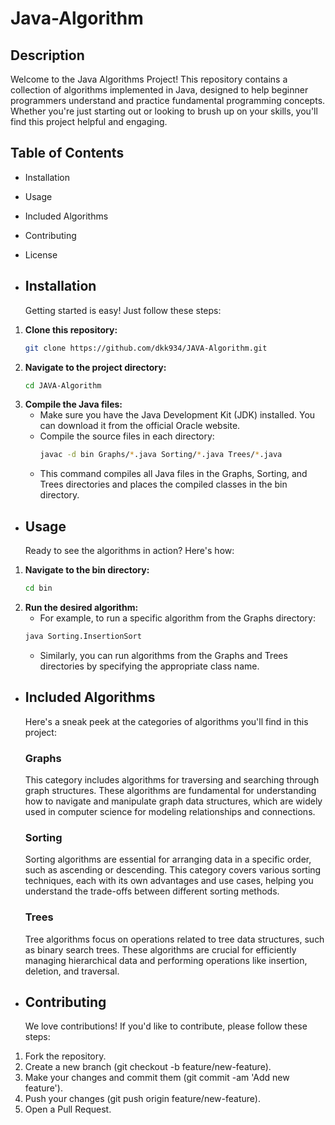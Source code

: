 # Java-Algorithm

## Description
Welcome to the Java Algorithms Project! This repository contains a collection of algorithms implemented in Java, designed to help beginner programmers understand and practice fundamental programming concepts. Whether you're just starting out or looking to brush up on your skills, you'll find this project helpful and engaging.

## Table of Contents
- Installation
- Usage
- Included Algorithms
- Contributing
- License

- ## Installation
  Getting started is easy! Just follow these steps:
  
1. **Clone this repository:**
   ```bash
   git clone https://github.com/dkk934/JAVA-Algorithm.git
2. **Navigate to the project directory:**
   ```bash
   cd JAVA-Algorithm
3. **Compile the Java files:**
   - Make sure you have the Java Development Kit (JDK) installed. You can download it from the official Oracle website.
   - Compile the source files in each directory:
     ```bash
     javac -d bin Graphs/*.java Sorting/*.java Trees/*.java
   - This command compiles all Java files in the Graphs, Sorting, and Trees directories and places the compiled classes in the bin directory.
  
- ## Usage
  Ready to see the algorithms in action? Here's how:
  
1. **Navigate to the bin directory:**
   ```bash
   cd bin
2. **Run the desired algorithm:**
   - For example, to run a specific algorithm from the Graphs directory:
   ```bash
   java Sorting.InsertionSort
   ```
   - Similarly, you can run algorithms from the Graphs and Trees directories by specifying the appropriate class name.
  
- ## Included Algorithms
  Here's a sneak peek at the categories of algorithms you'll find in this project:

  ### Graphs
   This category includes algorithms for traversing and searching through graph structures. These algorithms are fundamental for understanding how to navigate and manipulate graph data       structures, which are widely used in computer science for modeling relationships and connections.

  ### Sorting
   Sorting algorithms are essential for arranging data in a specific order, such as ascending or descending. This category covers various sorting techniques, each with its own advantages     and use cases, helping you understand the trade-offs between different sorting methods.

  ### Trees
   Tree algorithms focus on operations related to tree data structures, such as binary search trees. These algorithms are crucial for efficiently managing hierarchical data and performing    operations like insertion, deletion, and traversal.
- ## Contributing
  We love contributions! If you'd like to contribute, please follow these steps:

1. Fork the repository.
2. Create a new branch (git checkout -b feature/new-feature).
3. Make your changes and commit them (git commit -am 'Add new feature').
4. Push your changes (git push origin feature/new-feature).
5. Open a Pull Request.
